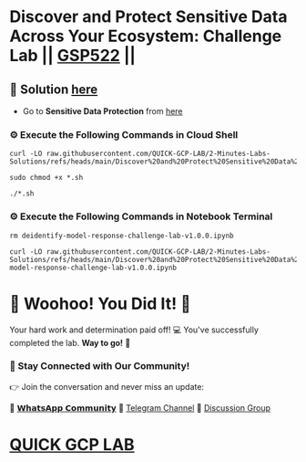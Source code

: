 # Discover and Protect Sensitive Data Across Your Ecosystem: Challenge Lab || [GSP522](https://www.cloudskillsboost.google/focuses/109502?parent=catalog) ||

## 🔑 Solution [here](https://youtu.be/zssjtgjUPpw)

* Go to **Sensitive Data Protection** from [here](https://console.cloud.google.com/security/sensitive-data-protection/create/discoveryConfiguration;source=DATA_PROFILE_COVERAGE_DASHBOARD;discoveryType=4?project=)

### ⚙️ Execute the Following Commands in Cloud Shell

```
curl -LO raw.githubusercontent.com/QUICK-GCP-LAB/2-Minutes-Labs-Solutions/refs/heads/main/Discover%20and%20Protect%20Sensitive%20Data%20Across%20Your%20Ecosystem%20Challenge%20Lab/gssp522.sh

sudo chmod +x *.sh

./*.sh
```

### ⚙️ Execute the Following Commands in Notebook Terminal

```
rm deidentify-model-response-challenge-lab-v1.0.0.ipynb

curl -LO raw.githubusercontent.com/QUICK-GCP-LAB/2-Minutes-Labs-Solutions/refs/heads/main/Discover%20and%20Protect%20Sensitive%20Data%20Across%20Your%20Ecosystem%20Challenge%20Lab/deidentify-model-response-challenge-lab-v1.0.0.ipynb
```

# 🎉 Woohoo! You Did It! 🎉

Your hard work and determination paid off! 💻
You've successfully completed the lab. **Way to go!** 🚀

### 💬 Stay Connected with Our Community!

👉 Join the conversation and never miss an update:

💚 [𝗪𝗵𝗮𝘁𝘀𝗔𝗽𝗽 𝗖𝗼𝗺𝗺𝘂𝗻𝗶𝘁𝘆](https://chat.whatsapp.com/ECJ9h8GA3CA1ksaI9m5NrX)
📢 [Telegram Channel](https://t.me/quickgcplab)
👥 [Discussion Group](https://t.me/quickgcplabchats)

# [QUICK GCP LAB](https://www.youtube.com/@quickgcplab)
